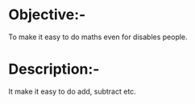 # Objective:-
To make it easy to do maths even for disables people.

# Description:-
It make it easy to do add, subtract etc.

